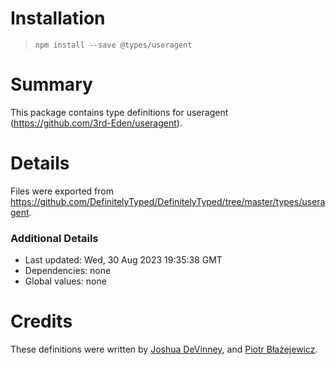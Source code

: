 # Installation
> `npm install --save @types/useragent`

# Summary
This package contains type definitions for useragent (https://github.com/3rd-Eden/useragent).

# Details
Files were exported from https://github.com/DefinitelyTyped/DefinitelyTyped/tree/master/types/useragent.

### Additional Details
 * Last updated: Wed, 30 Aug 2023 19:35:38 GMT
 * Dependencies: none
 * Global values: none

# Credits
These definitions were written by [Joshua DeVinney](https://github.com/geoffreak), and [Piotr Błażejewicz](https://github.com/peterblazejewicz).
